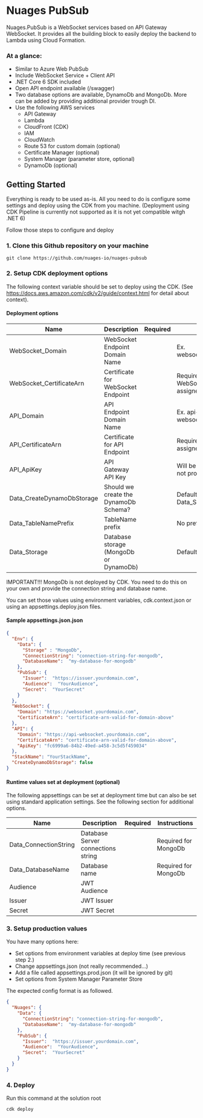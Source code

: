 # Nuages PubSub

Nuages.PubSub is a WebSocket services based on API Gateway WebSocket. It provides all the building block to easily deploy the backend to Lambda using Cloud Formation.

### At a glance:

- Similar to Azure Web PubSub
- Include WebSocket Service + Client API
- .NET Core 6 SDK included
- Open API endpoint available (/swagger)
- Two database options are available, DynamoDb and MongoDb. More can be added by providing additional provider trough DI.
- Use the following AWS services
  - API Gateway
  - Lambda
  - CloudFront (CDK)
  - IAM
  - CloudWatch
  - Route 53 for custom domain (optional)
  - Certificate Manager (optional)
  - System Manager (parameter store, optional)
  - DynamoDb (optional)

## Getting Started

Everything is ready to be used as-is. All you need to do is configure some settings and deploy using the CDK from you machine. (Deployment using CDK Pipeline is currently not supported as it is not yet compatible witgh .NET 6) 

Follow those steps to configure and deploy

### 1. Clone this Github repository on your machine

```
git clone https://github.com/nuages-io/nuages-pubsub
```
### 2. Setup CDK deployment options

The following context variable should be set to deploy using the CDK. (See https://docs.aws.amazon.com/cdk/v2/guide/context.html for detail about context).

#### Deployment options

| Name                       | Description                           | Required | Instructions                             |
|----------------------------|---------------------------------------|---------|------------------------------------------|
| WebSocket_Domain           | WebSocket Endpoint Domain Name        |         | Ex. websocket.mydomain.com               |
| WebSocket_CertificateArn   | Certificate for WebSocket Endpoint    |         | Required if WebSocket_Domain is assigned |
| API_Domain                 | API Endpoint Domain Name              |         | Ex. api-websocket.mydomain.ciom          |
| API_CertificateArn         | Certificate for API Endpoint          |         | Required if API_Domain is assigned       |
| API_ApiKey                 | API Gateway API Key                   |         | Will be autogenerated if not provided    |
| Data_CreateDynamoDbStorage | Should we create the DynamoDb Schema? |      | Default to True if Data_Storage=DynamoDb |
| Data_TableNamePrefix       | TableName prefix                      |         | No prefix by default                     |
| Data_Storage               | Database storage (MongoDb or DynamoDb) |        | Default to DynamoDb                      |                                                        |

IMPORTANT!!! MongoDb is not deployed by CDK. You need to do this on your own and provide the connection string and database name.

You can set those values using environment variables, cdk.context.json or using an appsettings.deploy.json files.

#### Sample appsettings.json.json 

```json
{
  "Env": {
    "Data": {
      "Storage" : "MongoDb",
      "ConnectionString": "connection-string-for-mongodb",
      "DatabaseName":  "my-database-for-mongodb"
    },
    "PubSub": {
      "Issuer":  "https://issuer.yourdomain.com",
      "Audience":  "YourAudience",
      "Secret":  "YourSecret"
    }
  },
  "WebSocket": {
    "Domain": "https://websocket.yourdomain.com",
    "CertificateArn": "certificate-arn-valid-for-domain-above"
  },
  "API": {
    "Domain": "https://api-websocket.yourdomain.com",
    "CertificateArn": "certificate-arn-valid-for-domain-above",
    "ApiKey": "fc6999a6-84b2-49ed-a458-3c5d5f459034"
  },
  "StackName": "YourStackName",
  "CreateDynamoDbStorage": false
}
```
#### Runtime values set at deployment (optional)

The following appsettings can be set at deployment time but can also be set using standard application settings. See the following section for additional options.

| Name                  | Description                           | Required | Instructions                             |
|-----------------------|---------------------------------------|---------|------------------------------------------|
| Data_ConnectionString | Database Server connections string    |         | Required for MongoDb                     |
| Data_DatabaseName     | Database name                         |         | Required for MongoDb                     |
| Audience              | JWT Audience                          |        |                                          |
| Issuer                | JWT Issuer                            |        |                                          |
| Secret                | JWT Secret                            |        |                                          |


### 3. Setup production values

You have many options here:

- Set options from environment variables at deploy time (see previous step 2.)
- Change appsettings.json (not really recommended...)
- Add a file called appsettings.prod.json (it will be ignored by git)
- Set options from System Manager Parameter Store

The expected config format is as followed.

```json
{ 
  "Nuages": {
    "Data": {
      "ConnectionString": "connection-string-for-mongodb",
      "DatabaseName":  "my-database-for-mongodb"
    },
    "PubSub": {
      "Issuer":  "https://issuer.yourdomain.com",
      "Audience":  "YourAudience",
      "Secret":  "YourSecret"
    }
  }
}
```


### 4. Deploy

Run this command at the solution root

```
cdk deploy
```



